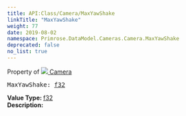 ```yaml
---
title: API:Class/Camera/MaxYawShake
linkTitle: "MaxYawShake"
weight: 77
date: 2019-08-02
namespace: Primrose.DataModel.Cameras.Camera.MaxYawShake
deprecated: false
no_list: true
---
```

Property of <a href="/docs/api-reference/Class/Camera"><img src="/icons/silk/camera.png"/>&nbsp;Camera</a>
<pre class="method-declaration">
MaxYawShake: <a class="type" href="/docs/api-reference/System/Primitives#single">f32</a></pre>
<b>Value Type: </b>
<a class="type" href="/docs/api-reference/System/Primitives#single">f32</a>
<br/>
<b>Description: </b>